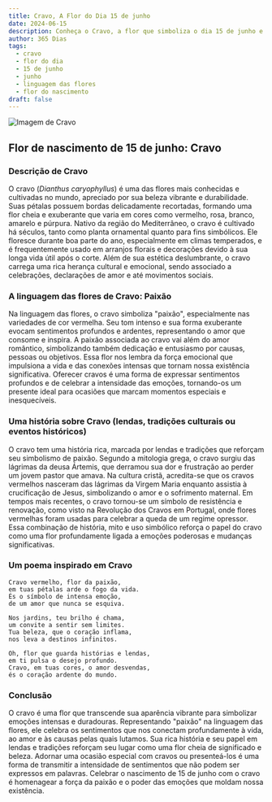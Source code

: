 ```yaml
---
title: Cravo, A Flor do Dia 15 de junho
date: 2024-06-15
description: Conheça o Cravo, a flor que simboliza o dia 15 de junho e seu significado 'Paixão'. Explore a beleza e o simbolismo desta flor encantadora.
author: 365 Dias
tags:
  - cravo
  - flor do dia
  - 15 de junho
  - junho
  - linguagem das flores
  - flor do nascimento
draft: false
---
```


![Imagem de Cravo](https://cdn.pixabay.com/photo/2023/01/06/21/34/carnation-7702161_640.jpg#center)


## Flor de nascimento de 15 de junho: Cravo

### Descrição de Cravo

O cravo (_Dianthus caryophyllus_) é uma das flores mais conhecidas e cultivadas no mundo, apreciado por sua beleza vibrante e durabilidade. Suas pétalas possuem bordas delicadamente recortadas, formando uma flor cheia e exuberante que varia em cores como vermelho, rosa, branco, amarelo e púrpura. Nativo da região do Mediterrâneo, o cravo é cultivado há séculos, tanto como planta ornamental quanto para fins simbólicos. Ele floresce durante boa parte do ano, especialmente em climas temperados, e é frequentemente usado em arranjos florais e decorações devido à sua longa vida útil após o corte. Além de sua estética deslumbrante, o cravo carrega uma rica herança cultural e emocional, sendo associado a celebrações, declarações de amor e até movimentos sociais.

### A linguagem das flores de Cravo: Paixão

Na linguagem das flores, o cravo simboliza "paixão", especialmente nas variedades de cor vermelha. Seu tom intenso e sua forma exuberante evocam sentimentos profundos e ardentes, representando o amor que consome e inspira. A paixão associada ao cravo vai além do amor romântico, simbolizando também dedicação e entusiasmo por causas, pessoas ou objetivos. Essa flor nos lembra da força emocional que impulsiona a vida e das conexões intensas que tornam nossa existência significativa. Oferecer cravos é uma forma de expressar sentimentos profundos e de celebrar a intensidade das emoções, tornando-os um presente ideal para ocasiões que marcam momentos especiais e inesquecíveis.

### Uma história sobre Cravo (lendas, tradições culturais ou eventos históricos)

O cravo tem uma história rica, marcada por lendas e tradições que reforçam seu simbolismo de paixão. Segundo a mitologia grega, o cravo surgiu das lágrimas da deusa Ártemis, que derramou sua dor e frustração ao perder um jovem pastor que amava. Na cultura cristã, acredita-se que os cravos vermelhos nasceram das lágrimas da Virgem Maria enquanto assistia à crucificação de Jesus, simbolizando o amor e o sofrimento maternal. Em tempos mais recentes, o cravo tornou-se um símbolo de resistência e renovação, como visto na Revolução dos Cravos em Portugal, onde flores vermelhas foram usadas para celebrar a queda de um regime opressor. Essa combinação de história, mito e uso simbólico reforça o papel do cravo como uma flor profundamente ligada a emoções poderosas e mudanças significativas.

### Um poema inspirado em Cravo

```
Cravo vermelho, flor da paixão,  
em tuas pétalas arde o fogo da vida.  
És o símbolo de intensa emoção,  
de um amor que nunca se esquiva.  

Nos jardins, teu brilho é chama,  
um convite a sentir sem limites.  
Tua beleza, que o coração inflama,  
nos leva a destinos infinitos.  

Oh, flor que guarda histórias e lendas,  
em ti pulsa o desejo profundo.  
Cravo, em tuas cores, o amor desvendas,  
és o coração ardente do mundo.  
```

### Conclusão

O cravo é uma flor que transcende sua aparência vibrante para simbolizar emoções intensas e duradouras. Representando "paixão" na linguagem das flores, ele celebra os sentimentos que nos conectam profundamente à vida, ao amor e às causas pelas quais lutamos. Sua rica história e seu papel em lendas e tradições reforçam seu lugar como uma flor cheia de significado e beleza. Adornar uma ocasião especial com cravos ou presenteá-los é uma forma de transmitir a intensidade de sentimentos que não podem ser expressos em palavras. Celebrar o nascimento de 15 de junho com o cravo é homenagear a força da paixão e o poder das emoções que moldam nossa existência.